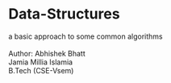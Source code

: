 # Data-Structures
a basic approach to some common algorithms  
<br>
Author: Abhishek Bhatt<br>
        Jamia Millia Islamia <br>
        B.Tech (CSE-Vsem)<br>
        
